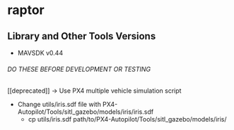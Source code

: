 # raptor

## Library and Other Tools Versions

* MAVSDK v0.44

###### DO THESE BEFORE DEVELOPMENT OR TESTING

[[deprecated]] -> Use PX4 multiple vehicle simulation script
* Change utils/iris.sdf file with PX4-Autopilot/Tools/sitl_gazebo/models/iris/iris.sdf
    * cp utils/iris.sdf path/to/PX4-Autopilot/Tools/sitl_gazebo/models/iris/
